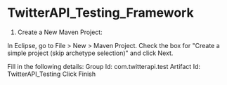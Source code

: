 # TwitterAPI_Testing_Framework

1. Create a New Maven Project:

In Eclipse, go to File > New > Maven Project.
Check the box for "Create a simple project (skip archetype selection)" and click Next.

Fill in the following details:
Group Id: com.twitterapi.test
Artifact Id: TwitterAPI_Testing
Click Finish
